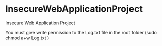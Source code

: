 # InsecureWebApplicationProject

Insecure Web Application Project

You must give write permission to the Log.txt file in the root folder
(﻿sudo chmod a+w Log.txt )
